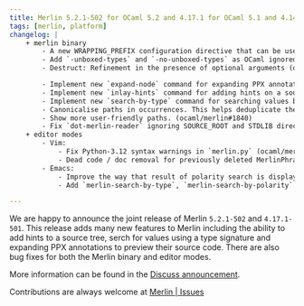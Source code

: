 ```yaml
---
title: Merlin 5.2.1-502 for OCaml 5.2 and 4.17.1 for OCaml 5.1 and 4.14
tags: [merlin, platform]
changelog: |
    + merlin binary
        - A new WRAPPING_PREFIX configuration directive that can be used to tell Merlin what to append to the current unit name in the presence of wrapping (ocaml/merlin#1788)
        - Add `-unboxed-types` and `-no-unboxed-types` as OCaml ignored flags (ocaml/merlin#1795, fixes ocaml/merlin#1794)
        - Destruct: Refinement in the presence of optional arguments (ocaml/merlin#1800 ocaml/merlin#1807, fixes ocaml/merlin#1770)

        - Implement new `expand-node` command for expanding PPX annotations (ocaml/merlin#1745)
        - Implement new `inlay-hints` command for adding hints on a source tree (ocaml/merlin#1812)
        - Implement new `search-by-type` command for searching values by types (ocaml/merlin#1828)
        - Canonicalise paths in occurrences. This helps deduplicate the results and
        - Show more user-friendly paths. (ocaml/merlin#1840)
        - Fix `dot-merlin-reader` ignoring SOURCE_ROOT and STDLIB directives (ocaml/merlin#1839, ocaml/merlin#1803)
    + editor modes
        - Vim: 
            - Fix Python-3.12 syntax warnings in `merlin.py` (ocaml/merlin#1798)
            - Dead code / doc removal for previously deleted MerlinPhrase command (ocaml/merlin#1804)
        - Emacs: 
            - Improve the way that result of polarity search is displayed (#1814)
            - Add `merlin-search-by-type`, `merlin-search-by-polarity` and change the behaviour of `merlin-search` to switch between by-type or by-polarity depending on the query (ocaml/merlin#1828)

---
```


We are happy to announce the joint release of Merlin `5.2.1-502` and `4.17.1-501`. This release adds many new features to Merlin including the ability to add hints to a source tree, serch for values using a type signature and expanding PPX annotations to preview their source code. There are also bug fixes for both the Merlin binary and editor modes. 

More information can be found in the [Discuss announcement](https://discuss.ocaml.org/t/ann-new-release-of-merlin/15358).

Contributions are always welcome at [Merlin | Issues](https://github.com/ocaml/merlin/issues)

